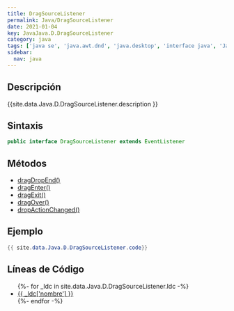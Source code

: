 ```yaml
---
title: DragSourceListener
permalink: Java/DragSourceListener
date: 2021-01-04
key: JavaJava.D.DragSourceListener
category: java
tags: ['java se', 'java.awt.dnd', 'java.desktop', 'interface java', 'Java 1.2']
sidebar: 
  nav: java
---
```


## Descripción
{{site.data.Java.D.DragSourceListener.description }}

## Sintaxis
~~~java
public interface DragSourceListener extends EventListener
~~~

## Métodos
* [dragDropEnd()](/Java/DragSourceListener/dragDropEnd)
* [dragEnter()](/Java/DragSourceListener/dragEnter)
* [dragExit()](/Java/DragSourceListener/dragExit)
* [dragOver()](/Java/DragSourceListener/dragOver)
* [dropActionChanged()](/Java/DragSourceListener/dropActionChanged)

## Ejemplo
~~~java
{{ site.data.Java.D.DragSourceListener.code}}
~~~

## Líneas de Código
<ul>
{%- for _ldc in site.data.Java.D.DragSourceListener.ldc -%}
   <li>
       <a href="{{_ldc['url'] }}">{{ _ldc['nombre'] }}</a>
   </li>
{%- endfor -%}
</ul>
